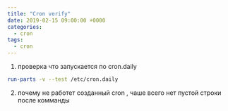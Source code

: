 ```yaml
---
title: "Cron verify"
date: 2019-02-15 09:00:00 +0000
categories:
  - cron
tags:
  - cron
---
```

1) проверка что запускается по  cron.daily
```bash
run-parts -v --test /etc/cron.daily   
```
2) почему не работет созданный cron ,  чаше всего нет пустой строки после комманды
